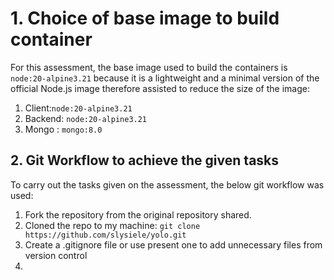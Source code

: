 # 1. Choice of base image to build container

For this assessment, the base image used to build the containers is `node:20-alpine3.21` because it is a lightweight and a minimal version of the official Node.js image therefore assisted to reduce the size of the image:
 
 1. Client:`node:20-alpine3.21`
 2. Backend: `node:20-alpine3.21`
 3. Mongo : `mongo:8.0`



## 2. Git Workflow to achieve the given tasks

To carry out the tasks given on the assessment, the below git workflow was used:

1. Fork the repository from the original repository shared.
2. Cloned the repo to my machine: `git clone https://github.com/slysiele/yolo.git`
3. Create a .gitignore file or use present one to add unnecessary files from version control
4. 


